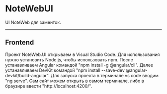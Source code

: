 # NoteWebUI
UI NoteWeb для заменток.

____

## Frontend
Проект NoteWeb.UI открываем в Visual Studio Code. 
Для использования нужно установить Node.js, чтобы использовать npm.
После устанавливаем Angular командой "npm install -g @angular/cli".
Далее устанавливаем DevKit командой "npm install --save-dev @angular-devkit/build-angular".
Для запуска проекта в терминале vs code вводим "ng serve". Сам сайт можем открыть в самом терминале, либо в браузире ввести "http://localhost:4200/".
